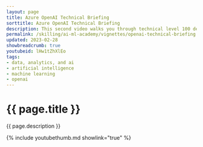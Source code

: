 ```yaml
---
layout: page
title: Azure OpenAI Technical Briefing
sorttitle: Azure OpenAI Technical Briefing
description: This second video walks you through technical level 100 details that you must know to implement OpenAI in your projects. It contains code snippets demonstrating Azure OpenAI rest API and python SDK.<br><br>You can find the notebook used in this video <a href="https://github.com/microsoft/PartnerResources/blob/main/assets/openai/AOAI-Technical-Review-codes.ipynb">here</a>. 
permalink: /skilling/ai-ml-academy/vignettes/openai-technical-briefing
updated: 2023-02-28
showbreadcrumb: true
youtubeid: lHw1tZhXlEo
tags:
- data, analytics, and ai
- artificial intelligence
- machine learning
- openai
---
```


# {{ page.title }}

{{ page.description }}

{% include youtubethumb.md showlink="true" %}